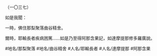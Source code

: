 （一〇三七）

如是我聞：

一時，佛住那梨聚落曲谷精舍。

爾時，耶輸長者疾病困篤……如是乃至得阿那含果記，如達摩提那修多羅廣說。

#地名/那梨聚落
#地名/曲谷精舍
#人名/耶輸長者
#人名/達摩提那
#阿那含果
